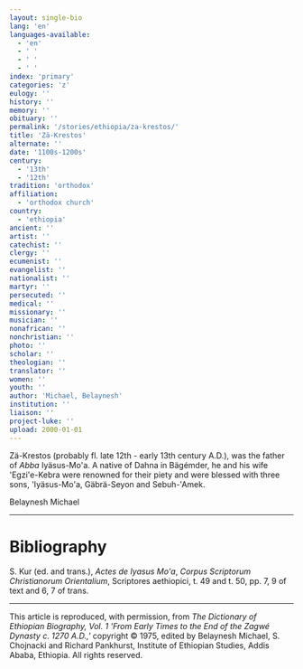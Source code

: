 ```yaml
---
layout: single-bio
lang: 'en'
languages-available:
  - 'en'
  - ' '
  - ' '
  - ' '
index: 'primary'
categories: 'z'
eulogy: ''
history: ''
memory: ''
obituary: ''
permalink: '/stories/ethiopia/za-krestos/'
title: 'Zä-Krestos'
alternate: ''
date: '1100s-1200s'
century:
  - '13th'
  - '12th'
tradition: 'orthodox'
affiliation:
  - 'orthodox church'
country:
  - 'ethiopia'
ancient: ''
artist: ''
catechist: ''
clergy: ''
ecumenist: ''
evangelist: ''
nationalist: ''
martyr: ''
persecuted: ''
medical: ''
missionary: ''
musician: ''
nonafrican: ''
nonchristian: ''
photo: ''
scholar: ''
theologian: ''
translator: ''
women: ''
youth: ''
author: 'Michael, Belaynesh'
institution: ''
liaison: ''
project-luke: ''
upload: 2000-01-01
---
```



Z&auml;-Krestos (probably fl. late 12th - early 13th century A.D.), was the father of *Abba* Iyäsus-Mo'a. A native of Dahna in Bägémder, he and his wife 'Egzi'e-Kebra were renowned for their piety and were blessed with three sons, 'Iyäsus-Mo'a, Gäbrä-Seyon and Sebuh-'Amek.

Belaynesh Michael

---

# Bibliography

S. Kur (ed. and trans.), *Actes de Iyasus Mo'a*, *Corpus Scriptorum Christianorum Orientalium*, Scriptores aethiopici, t. 49 and t. 50, pp. 7, 9 of text and 6, 7 of trans.

---

This article is reproduced, with permission, from *The Dictionary of Ethiopian Biography, Vol. 1 'From Early Times to the End of the Zagwé Dynasty c. 1270 A.D.,'* copyright &copy; 1975, edited by Belaynesh Michael, S. Chojnacki and Richard Pankhurst, Institute of Ethiopian Studies, Addis Ababa, Ethiopia.  All rights reserved.